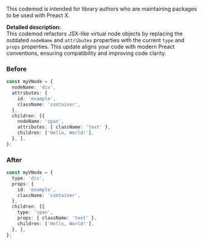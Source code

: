 
This codemod is intended for library authors who are maintaining packages to be used with Preact X.

**Detailed description:**  
This codemod refactors JSX-like virtual node objects by replacing the outdated `nodeName` and `attributes` properties with the current `type` and `props` properties. This update aligns your code with modern Preact conventions, ensuring compatibility and improving code clarity.



### Before

```ts
const myVNode = {
  nodeName: 'div',
  attributes: {
    id: 'example',
    className: 'container',
  },
  children: [{
    nodeName: 'span',
    attributes: { className: 'text' },
    children: ['Hello, World!'],
  }, ],
};
```

### After

```ts
const myVNode = {
  type: 'div',
  props: {
    id: 'example',
    className: 'container',
  },
  children: [{
    type: 'span',
    props: { className: 'text' },
    children: ['Hello, World!'],
  }, ],
};
```